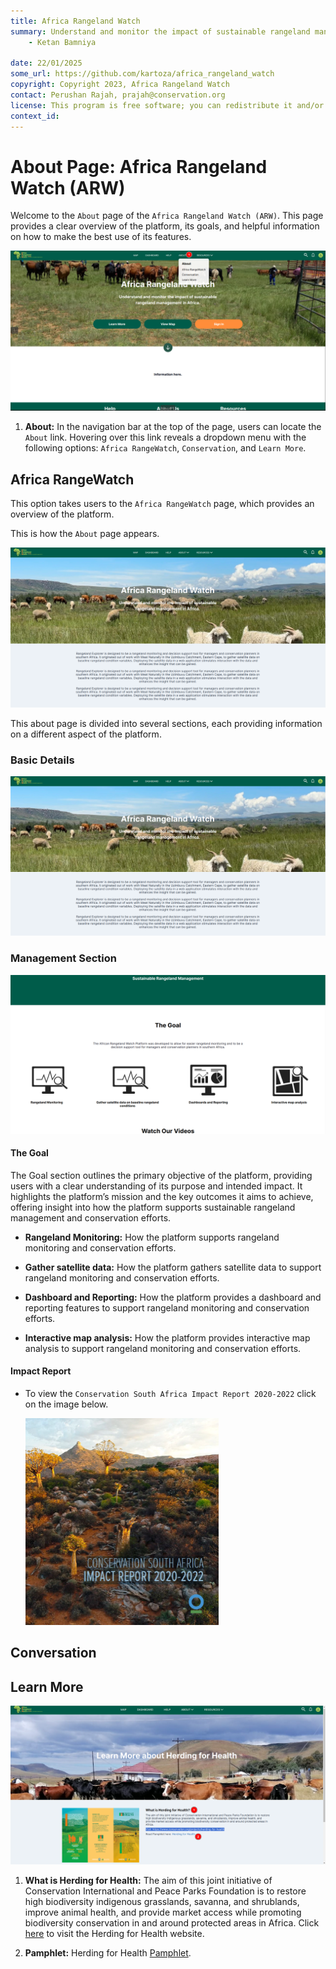 ```yaml
---
title: Africa Rangeland Watch
summary: Understand and monitor the impact of sustainable rangeland management in Africa.
    - Ketan Bamniya
    
date: 22/01/2025
some_url: https://github.com/kartoza/africa_rangeland_watch
copyright: Copyright 2023, Africa Rangeland Watch
contact: Perushan Rajah, prajah@conservation.org
license: This program is free software; you can redistribute it and/or modify it under the terms of the GNU Affero General Public License as published by the Free Software Foundation; either version 3 of the License, or (at your option) any later version.
context_id: 
---
```


# About Page: Africa Rangeland Watch (ARW)

Welcome to the `About` page of the `Africa Rangeland Watch (ARW)`. This page provides a clear overview of the platform, its goals, and helpful information on how to make the best use of its features.

[![Home Page](./img/about-img-1.png)](./img/about-img-1.png)

1. **About:** In the navigation bar at the top of the page, users can locate the `About` link. Hovering over this link reveals a dropdown menu with the following options: `Africa RangeWatch`, `Conservation`, and `Learn More`.

## Africa RangeWatch

This option takes users to the `Africa RangeWatch` page, which provides an overview of the platform.
    
This is how the `About` page appears.

[![About page](./img/about-img-3.png)](./img/about-img-3.png)

This about page is divided into several sections, each providing information on a different aspect of the platform.

### Basic Details

[![About page](./img/about-img-3.png)](./img/about-img-3.png)

### Management Section

[![Management Section](./img/about-img-4.png)](./img/about-img-4.png)

#### The Goal

The Goal section outlines the primary objective of the platform, providing users with a clear understanding of its purpose and intended impact. It highlights the platform’s mission and the key outcomes it aims to achieve, offering insight into how the platform supports sustainable rangeland management and conservation efforts.

* **Rangeland Monitoring:** How the platform supports rangeland monitoring and conservation efforts.

* **Gather satellite data:** How the platform gathers satellite data to support rangeland monitoring and conservation efforts.

* **Dashboard and Reporting:** How the platform provides a dashboard and reporting features to support rangeland monitoring and conservation efforts.

* **Interactive map analysis:** How the platform provides interactive map analysis to support rangeland monitoring and conservation efforts.

#### Impact Report

* To view the `Conservation South Africa Impact Report 2020-2022` click on the image below.

    [![Impact Report](./img/about-img-8.png)](https://arw.dev.do.kartoza.com/static/CSA-Impact-report-11-04-23_hi-res.pdf)

## Conversation

## Learn More

[![Learn More Page](./img/about-img-9.png)](./img/about-img-9.png)

1. **What is Herding for Health:** The aim of this joint initiative of Conservation International and Peace Parks Foundation is to restore high biodiversity indigenous grasslands, savanna, and shrublands, improve animal health, and provide market access while promoting biodiversity conservation in and around protected areas in Africa. Click [here](https://www.conservation.org/projects/herding-for-health) to visit the Herding for Health website.

2. **Pamphlet:** Herding for Health [Pamphlet](https://arw.dev.do.kartoza.com/static/Herding.for.Health.pdf).
